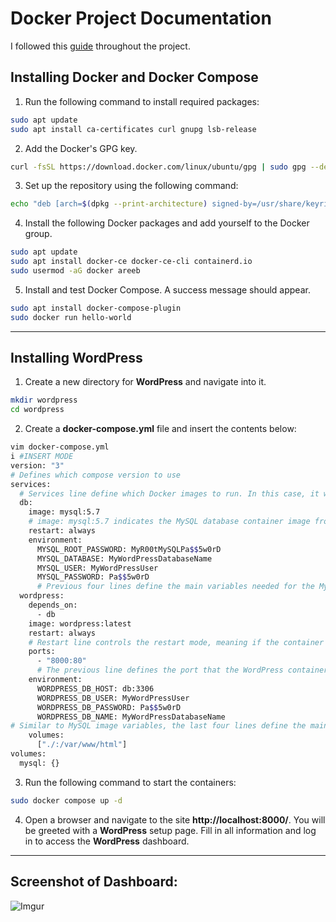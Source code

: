 # Docker Project Documentation
I followed this [guide](https://www.hostinger.com/tutorials/run-docker-wordpress) throughout the project.


## Installing Docker and Docker Compose

1. Run the following command to install required packages:
```Bash
sudo apt update
sudo apt install ca-certificates curl gnupg lsb-release
```

2. Add the Docker's GPG key.
```Bash
curl -fsSL https://download.docker.com/linux/ubuntu/gpg | sudo gpg --dearmor -o /usr/share/keyrings/docker-archive-keyring.gpg
```

3. Set up the repository using the following command:
```Bash
echo "deb [arch=$(dpkg --print-architecture) signed-by=/usr/share/keyrings/docker-archive-keyring.gpg] https://download.docker.com/linux/ubuntu $(lsb_release -cs) stable" | sudo tee /etc/apt/sources.list.d/docker.list > /dev/null
```

4. Install the following Docker packages and add yourself to the Docker group.
```Bash
sudo apt update
sudo apt install docker-ce docker-ce-cli containerd.io
sudo usermod -aG docker areeb
```

5. Install and test Docker Compose. A success message should appear.
```Bash
sudo apt install docker-compose-plugin
sudo docker run hello-world
```
---

## Installing WordPress

1. Create a new directory for **WordPress** and navigate into it.
```Bash
mkdir wordpress
cd wordpress
```

2. Create a **docker-compose.yml** file and insert the contents below:

```Bash
vim docker-compose.yml
i #INSERT MODE
version: "3" 
# Defines which compose version to use
services:
  # Services line define which Docker images to run. In this case, it will be MySQL server and WordPress image.
  db:
    image: mysql:5.7
    # image: mysql:5.7 indicates the MySQL database container image from Docker Hub used in this installation.
    restart: always
    environment:
      MYSQL_ROOT_PASSWORD: MyR00tMySQLPa$$5w0rD
      MYSQL_DATABASE: MyWordPressDatabaseName
      MYSQL_USER: MyWordPressUser
      MYSQL_PASSWORD: Pa$$5w0rD
      # Previous four lines define the main variables needed for the MySQL container to work: database, database username, database user password, and the MySQL root password.
  wordpress:
    depends_on:
      - db
    image: wordpress:latest
    restart: always
    # Restart line controls the restart mode, meaning if the container stops running for any reason, it will restart the process immediately.
    ports:
      - "8000:80"
      # The previous line defines the port that the WordPress container will use. After successful installation, the full path will look like this: http://localhost:8000
    environment:
      WORDPRESS_DB_HOST: db:3306
      WORDPRESS_DB_USER: MyWordPressUser
      WORDPRESS_DB_PASSWORD: Pa$$5w0rD
      WORDPRESS_DB_NAME: MyWordPressDatabaseName
# Similar to MySQL image variables, the last four lines define the main variables needed for the WordPress container to work properly with the MySQL container.
    volumes:
      ["./:/var/www/html"]
volumes:
  mysql: {}

```

3. Run the following command to start the containers:

```Bash
sudo docker compose up -d
```

4. Open a browser and navigate to the site **http://localhost:8000/**. You will be greeted with a **WordPress** setup page. Fill in all information and log in to access the **WordPress** dashboard.

---

## Screenshot of Dashboard:
![Imgur](https://i.imgur.com/hvHmjXk.png)
